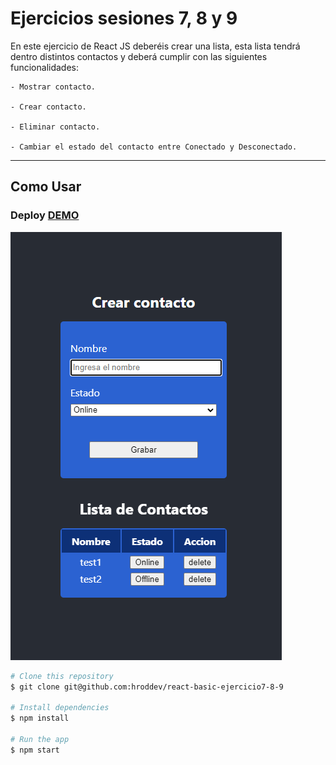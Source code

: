 # Ejercicios sesiones 7, 8 y 9

En este ejercicio de React JS deberéis crear una lista, esta lista tendrá dentro distintos contactos y deberá cumplir con las siguientes funcionalidades:

    - Mostrar contacto.

    - Crear contacto.

    - Eliminar contacto.

    - Cambiar el estado del contacto entre Conectado y Desconectado.
___

## Como Usar

### Deploy [DEMO](https://react-basic-ejercicio7-8-9-hiddymj2x-hroddev.vercel.app/)

<!-- Example: -->
![captura](./public/captura_1.png)

```bash
# Clone this repository
$ git clone git@github.com:hroddev/react-basic-ejercicio7-8-9

# Install dependencies
$ npm install

# Run the app
$ npm start
```